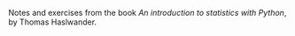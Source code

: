 Notes and exercises from the book *An introduction to statistics with Python*, by Thomas Haslwander.
